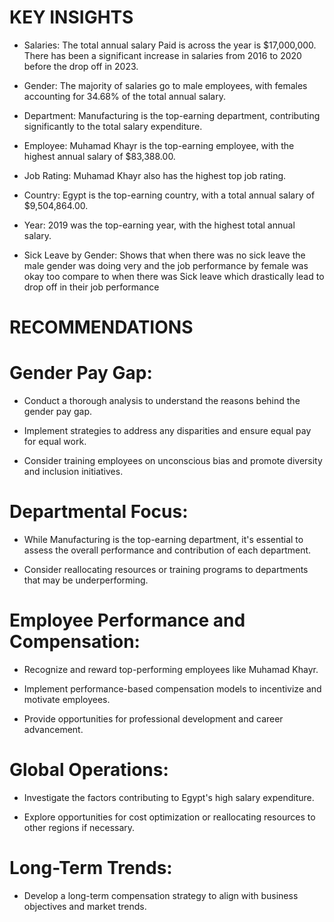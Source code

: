 # KEY INSIGHTS

- Salaries: The total annual salary Paid is across the year is $17,000,000. There has been a significant increase in salaries from 2016 to 2020 before the drop off in 2023.

- Gender: The majority of salaries go to male employees, with females accounting for 34.68% of the total annual salary.

- Department: Manufacturing is the top-earning department, contributing significantly to the total salary expenditure.

- Employee: Muhamad Khayr is the top-earning employee, with the highest annual salary of $83,388.00.

- Job Rating: Muhamad Khayr also has the highest top job rating.

- Country: Egypt is the top-earning country, with a total annual salary of $9,504,864.00.

- Year: 2019 was the top-earning year, with the highest total annual salary.

 - Sick Leave by Gender: Shows that when there was no sick leave the male gender was doing very and the job performance by female was okay too compare to when there was Sick leave which drastically lead to drop off in their job performance 

 # RECOMMENDATIONS

# Gender Pay Gap:

 - Conduct a thorough analysis to understand the reasons behind the gender pay gap.

 - Implement strategies to address any disparities and ensure equal pay for equal work.
 
 - Consider training employees on unconscious bias and promote diversity and inclusion initiatives.

# Departmental Focus:

- While Manufacturing is the top-earning department, it's essential to assess the overall performance and contribution of each department.

- Consider reallocating resources or training programs to departments that may be underperforming.

# Employee Performance and Compensation:

- Recognize and reward top-performing employees like Muhamad Khayr.

- Implement performance-based compensation models to incentivize and motivate employees.

- Provide opportunities for professional development and career advancement.

# Global Operations:

- Investigate the factors contributing to Egypt's high salary expenditure.

- Explore opportunities for cost optimization or reallocating resources to other regions if necessary.

# Long-Term Trends:

- Develop a long-term compensation strategy to align with business objectives and market trends.

 


